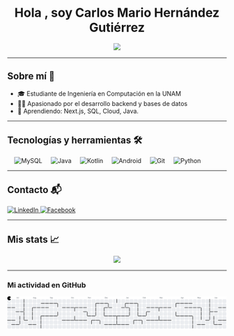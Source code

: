 

<h1 align="center">Hola , soy Carlos Mario Hernández Gutiérrez</h1>

<p align="center">
  <img src="https://media4.giphy.com/media/v1.Y2lkPTc5MGI3NjExdGM3M2ExaWhyZHp2bWhyeG54MjRlN3M5NngwcTFqbTdlcDg5eXJqcyZlcD12MV9pbnRlcm5hbF9naWZfYnlfaWQmY3Q9Zw/26BGIqWh2R1fi6JDa/giphy.gif" width="300">
</p>

---

## Sobre mí 🚀

- 🎓 Estudiante de Ingeniería en Computación en la UNAM  
- 👨‍💻 Apasionado por el desarrollo backend y bases de datos  
- 🌱 Aprendiendo: Next.js, SQL, Cloud, Java.   

---


## Tecnologías y herramientas 🛠️

<div align="left">
  <img width="12"/>
  <img src="https://cdn.jsdelivr.net/gh/devicons/devicon/icons/mysql/mysql-original.svg" height="40" alt="MySQL" />
  <img width="12"/>
  <img src="https://cdn.jsdelivr.net/gh/devicons/devicon/icons/java/java-original.svg" height="40" alt="Java" />
  <img width="12"/>
  <img src="https://cdn.jsdelivr.net/gh/devicons/devicon/icons/kotlin/kotlin-original.svg" height="40" alt="Kotlin" />
  <img width="12"/>
  <img src="https://cdn.jsdelivr.net/gh/devicons/devicon/icons/android/android-original.svg" height="40" alt="Android" />
  <img width="12"/>
  <img src="https://cdn.jsdelivr.net/gh/devicons/devicon/icons/git/git-original.svg" height="40" alt="Git" />
  <img width="12"/>
  <img src="https://cdn.jsdelivr.net/gh/devicons/devicon/icons/python/python-original.svg" height="40" alt="Python" />
</div>


---

## Contacto 📬

<div align="left">
  <a href="https://www.linkedin.com/in/carlosmhernandezgut/" target="_blank">
    <img src="https://raw.githubusercontent.com/maurodesouza/profile-readme-generator/master/src/assets/icons/social/linkedin/default.svg" width="52" height="40" alt="LinkedIn" />
  </a>
  <a href="https://www.facebook.com/c4rlos316" target="_blank">
    <img src="https://raw.githubusercontent.com/maurodesouza/profile-readme-generator/master/src/assets/icons/social/facebook/default.svg" width="52" height="40" alt="Facebook" />
  </a>
</div>



---

## Mis stats 📈

<p align="center">
  <img src="https://github-readme-stats.vercel.app/api?username=C4rlos316&show_icons=true&theme=tokyonight" />
</p>

---

### Mi actividad en GitHub
<p align="center">
  <picture>
    <source media="(prefers-color-scheme: dark)" srcset="https://raw.githubusercontent.com/c4rlos316/c4rlos316/output/pacman-contribution-graph-dark.svg">
    <source media="(prefers-color-scheme: light)" srcset="https://raw.githubusercontent.com/c4rlos316/c4rlos316/output/pacman-contribution-graph.svg">
    <img alt="pacman contribution graph" src="https://raw.githubusercontent.com/c4rlos316/c4rlos316/output/pacman-contribution-graph.svg">
  </picture>
</p>

###
#





